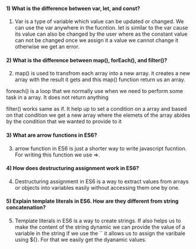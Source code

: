 
#### 1) What is the difference between var, let, and const?

1. Var is a type of variable which value can be updated or changed. We can use the var anywhere in the fucntion.
let is similar to the var cause its value can also be changed by the user where as the constant value can not be changed once we assign it a value we cannot change it otherwise we get an error.
 
 #### 2) What is the difference between map(), forEach(), and filter()?

2. map() is used to transfrom each array into a new array. it creates a new array with the result it gets and this map() function return us an array.

foreach() is a loop that we normally use when we need to perform some task in a array. It does not return anything

filter() works same as if. It help up to set a condition on a array and based on that condition we get a new array where the elemets of the array abides by the condition that we wanted to provide to it

#### 3) What are arrow functions in ES6?

3. arrow function in ES6 is just a shorter way to write javascript fucntion. For writing this function we use =>.

#### 4) How does destructuring assignment work in ES6?

4. Destructuring assignment in ES6 is a way to extract values from arrays or objects into variables easily without accessing them one by one.

#### 5) Explain template literals in ES6. How are they different from string concatenation?

5. Template literals in ES6 is a way to create strings. If also helps us to make the content of the string dynamic we can provide the value of a variable in the string if we use the `` it allows us to assign the varibale using ${}. For that we easily get the dyanamic values.